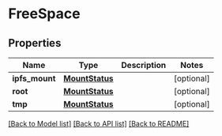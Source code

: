 # FreeSpace

## Properties
Name | Type | Description | Notes
------------ | ------------- | ------------- | -------------
**ipfs_mount** | [**MountStatus**](MountStatus.md) |  | [optional] 
**root** | [**MountStatus**](MountStatus.md) |  | [optional] 
**tmp** | [**MountStatus**](MountStatus.md) |  | [optional] 

[[Back to Model list]](../README.md#documentation-for-models) [[Back to API list]](../README.md#documentation-for-api-endpoints) [[Back to README]](../README.md)


